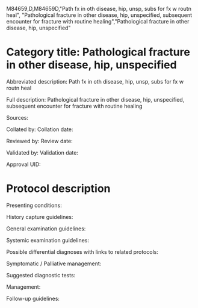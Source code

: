 M84659,D,M84659D,"Path fx in oth disease, hip, unsp, subs for fx w routn heal", "Pathological fracture in other disease, hip, unspecified, subsequent encounter for fracture with routine healing","Pathological fracture in other disease, hip, unspecified"
# Category title: Pathological fracture in other disease, hip, unspecified

Abbreviated description: Path fx in oth disease, hip, unsp, subs for fx w routn heal

Full description: Pathological fracture in other disease, hip, unspecified, subsequent encounter for fracture with routine healing

Sources:

Collated by:
Collation date:

Reviewed by:
Review date:

Validated by:
Validation date:

Approval UID:

# Protocol description

Presenting conditions:

History capture guidelines:

General examination guidelines:

Systemic examination guidelines:

Possible differential diagnoses with links to related protocols:

Symptomatic / Palliative management:

Suggested diagnostic tests:

Management:

Follow-up guidelines:
